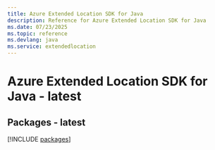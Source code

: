 ```yaml
---
title: Azure Extended Location SDK for Java
description: Reference for Azure Extended Location SDK for Java
ms.date: 07/23/2025
ms.topic: reference
ms.devlang: java
ms.service: extendedlocation
---
```

# Azure Extended Location SDK for Java - latest
## Packages - latest
[!INCLUDE [packages](extended-location-index.md)]